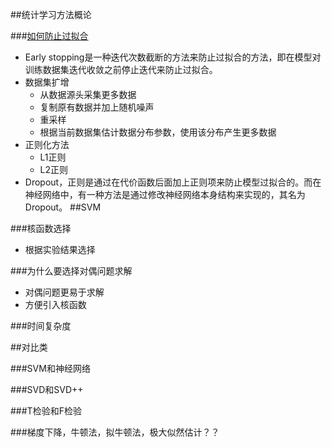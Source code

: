 ##统计学习方法概论

###[如何防止过拟合](http://blog.csdn.net/heyongluoyao8/article/details/49429629)
* Early stopping是一种迭代次数截断的方法来防止过拟合的方法，即在模型对训练数据集迭代收敛之前停止迭代来防止过拟合。
* 数据集扩增
	* 从数据源头采集更多数据
	* 复制原有数据并加上随机噪声
	* 重采样
	* 根据当前数据集估计数据分布参数，使用该分布产生更多数据
* 正则化方法
	* L1正则
	* L2正则
* Dropout，正则是通过在代价函数后面加上正则项来防止模型过拟合的。而在神经网络中，有一种方法是通过修改神经网络本身结构来实现的，其名为Dropout。
##SVM

###核函数选择

* 根据实验结果选择

###为什么要选择对偶问题求解

* 对偶问题更易于求解
* 方便引入核函数

###时间复杂度


##对比类

###SVM和神经网络

###SVD和SVD++

###T检验和F检验

###梯度下降，牛顿法，拟牛顿法，极大似然估计？？

